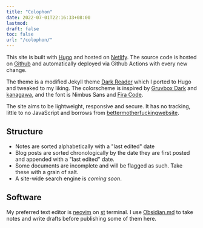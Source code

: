 ```yaml
---
title: "Colophon"
date: 2022-07-01T22:16:33+08:00
lastmod:
draft: false
toc: false
url: "/colophon/"
---
```


This site is built with [Hugo](https://gohugo.io/) and hosted on
[Netlify](https://app.netlify.com/). The source code is hosted on
[Github](https://github.com/kencx/source) and automatically deployed via Github
Actions with every new change.

The theme is a modified Jekyll theme [Dark
Reader](https://github.com/sharadcodes/jekyll-theme-dark-reader) which I ported
to Hugo and tweaked to my liking. The colorscheme is inspired by [Gruvbox
Dark](https://github.com/morhetz/gruvbox) and
[kanagawa](https://github.com/rebelot/kanagawa.nvim), and the font is Nimbus Sans and
[Fira Code](https://github.com/tonsky/FiraCode).

The site aims to be lightweight, responsive and secure. It has no tracking,
little to no JavaScript and borrows from
[bettermotherfuckingwebsite](https://bettermotherfuckingwebsite.com/).

## Structure
- Notes are sorted alphabetically with a "last edited" date
- Blog posts are sorted chronologically by the date they are first posted and appended
  with a "last edited" date.
- Some documents are incomplete and will be flagged as such. Take these with a
  grain of salt.
- A site-wide search engine is _coming soon_.

## Software

My preferred text editor is [neovim](https://neovim.io/) on
[st](https://github.com/kencx/st) terminal. I use
[Obsidian.md](https://obsidian.md/) to take notes and write drafts before
publishing some of them here.
